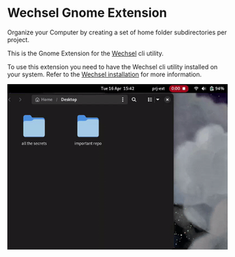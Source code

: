 # Wechsel Gnome Extension
Organize your Computer by creating a set of home folder subdirectories per project.

This is the Gnome Extension for the [Wechsel](https://github.com/JustSomeRandomUsername/wechsel) cli utility.

To use this extension you need to have the Wechsel cli utility installed on your system. Refer to the [Wechsel installation](https://github.com/JustSomeRandomUsername/wechsel?tab=readme-ov-file#installation) for more information.

<img src="./example.gif">